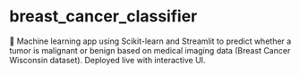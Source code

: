 # breast_cancer_classifier
🧠 Machine learning app using Scikit-learn and Streamlit to predict whether a tumor is malignant or benign based on medical imaging data (Breast Cancer Wisconsin dataset). Deployed live with interactive UI.
